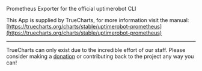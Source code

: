 Prometheus Exporter for the official uptimerobot CLI

This App is supplied by TrueCharts, for more information visit the manual: [https://truecharts.org/charts/stable/uptimerobot-prometheus](https://truecharts.org/charts/stable/uptimerobot-prometheus)

---

TrueCharts can only exist due to the incredible effort of our staff.
Please consider making a [donation](https://truecharts.org/about/sponsor) or contributing back to the project any way you can!
